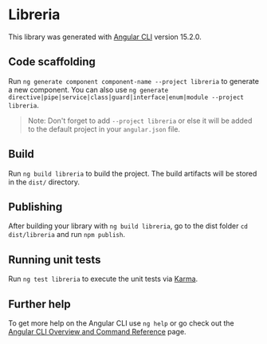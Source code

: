 # Libreria

This library was generated with [Angular CLI](https://github.com/angular/angular-cli) version 15.2.0.

## Code scaffolding

Run `ng generate component component-name --project libreria` to generate a new component. You can also use `ng generate directive|pipe|service|class|guard|interface|enum|module --project libreria`.
> Note: Don't forget to add `--project libreria` or else it will be added to the default project in your `angular.json` file. 

## Build

Run `ng build libreria` to build the project. The build artifacts will be stored in the `dist/` directory.

## Publishing

After building your library with `ng build libreria`, go to the dist folder `cd dist/libreria` and run `npm publish`.

## Running unit tests

Run `ng test libreria` to execute the unit tests via [Karma](https://karma-runner.github.io).

## Further help

To get more help on the Angular CLI use `ng help` or go check out the [Angular CLI Overview and Command Reference](https://angular.io/cli) page.
